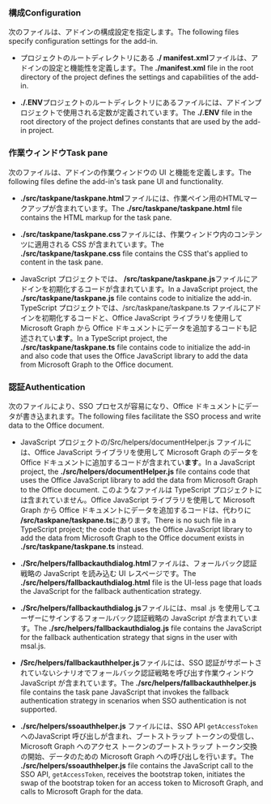 ### <a name="configuration"></a><span data-ttu-id="dd5b2-101">構成</span><span class="sxs-lookup"><span data-stu-id="dd5b2-101">Configuration</span></span>

<span data-ttu-id="dd5b2-102">次のファイルは、アドインの構成設定を指定します。</span><span class="sxs-lookup"><span data-stu-id="dd5b2-102">The following files specify configuration settings for the add-in.</span></span>

- <span data-ttu-id="dd5b2-103">プロジェクトのルートディレクトリにある **./ manifest.xml**ファイルは、アドインの設定と機能性を定義します。</span><span class="sxs-lookup"><span data-stu-id="dd5b2-103">The **./manifest.xml** file in the root directory of the project defines the settings and capabilities of the add-in.</span></span>

- <span data-ttu-id="dd5b2-104">**./.ENV**プロジェクトのルートディレクトリにあるファイルには、アドインプロジェクトで使用される定数が定義されています。</span><span class="sxs-lookup"><span data-stu-id="dd5b2-104">The **./.ENV** file in the root directory of the project defines constants that are used by the add-in project.</span></span>

### <a name="task-pane"></a><span data-ttu-id="dd5b2-105">作業ウィンドウ</span><span class="sxs-lookup"><span data-stu-id="dd5b2-105">Task pane</span></span> 

<span data-ttu-id="dd5b2-106">次のファイルは、アドインの作業ウィンドウの UI と機能を定義します。</span><span class="sxs-lookup"><span data-stu-id="dd5b2-106">The following files define the add-in's task pane UI and functionality.</span></span>

- <span data-ttu-id="dd5b2-107">**./src/taskpane/taskpane.html**ファイルには、作業ペイン用のHTMLマークアップが含まれています。</span><span class="sxs-lookup"><span data-stu-id="dd5b2-107">The **./src/taskpane/taskpane.html** file contains the HTML markup for the task pane.</span></span>

- <span data-ttu-id="dd5b2-108">**./src/taskpane/taskpane.css**ファイルには、作業ウィンドウ内のコンテンツに適用される CSS が含まれています。</span><span class="sxs-lookup"><span data-stu-id="dd5b2-108">The **./src/taskpane/taskpane.css** file contains the CSS that's applied to content in the task pane.</span></span>

- <span data-ttu-id="dd5b2-109">JavaScript プロジェクトでは、 **/src/taskpane/taskpane.js**ファイルにアドインを初期化するコードが含まれています。</span><span class="sxs-lookup"><span data-stu-id="dd5b2-109">In a JavaScript project, the **./src/taskpane/taskpane.js** file contains code to initialize the add-in.</span></span> <span data-ttu-id="dd5b2-110">TypeScript プロジェクトでは、/src/taskpane/taskpane.ts ファイルにアドインを初期化するコードと、Office JavaScript ライブラリを使用して Microsoft Graph から Office ドキュメントにデータを追加するコードも記述されてい**ます**。</span><span class="sxs-lookup"><span data-stu-id="dd5b2-110">In a TypeScript project, the **./src/taskpane/taskpane.ts** file contains code to initialize the add-in and also code that uses the Office JavaScript library to add the data from Microsoft Graph to the Office document.</span></span>

### <a name="authentication"></a><span data-ttu-id="dd5b2-111">認証</span><span class="sxs-lookup"><span data-stu-id="dd5b2-111">Authentication</span></span>

<span data-ttu-id="dd5b2-112">次のファイルにより、SSO プロセスが容易になり、Office ドキュメントにデータが書き込まれます。</span><span class="sxs-lookup"><span data-stu-id="dd5b2-112">The following files facilitate the SSO process and write data to the Office document.</span></span>

- <span data-ttu-id="dd5b2-113">JavaScript プロジェクトの/Src/helpers/documentHelper.js ファイルには、Office JavaScript ライブラリを使用して Microsoft Graph のデータを Office ドキュメントに追加するコードが含まれてい**ます**。</span><span class="sxs-lookup"><span data-stu-id="dd5b2-113">In a JavaScript project, the **./src/helpers/documentHelper.js** file contains code that uses the Office JavaScript library to add the data from Microsoft Graph to the Office document.</span></span> <span data-ttu-id="dd5b2-114">このようなファイルは TypeScript プロジェクトには含まれていません。Office JavaScript ライブラリを使用して Microsoft Graph から Office ドキュメントにデータを追加するコードは、代わりに **/src/taskpane/taskpane.ts**にあります。</span><span class="sxs-lookup"><span data-stu-id="dd5b2-114">There is no such file in a TypeScript project; the code that uses the Office JavaScript library to add the data from Microsoft Graph to the Office document exists in **./src/taskpane/taskpane.ts** instead.</span></span>

- <span data-ttu-id="dd5b2-115">**./Src/helpers/fallbackauthdialog.html**ファイルは、フォールバック認証戦略の JavaScript を読み込む UI レスページです。</span><span class="sxs-lookup"><span data-stu-id="dd5b2-115">The **./src/helpers/fallbackauthdialog.html** file is the UI-less page that loads the JavaScript for the fallback authentication strategy.</span></span>

- <span data-ttu-id="dd5b2-116">**./Src/helpers/fallbackauthdialog.js**ファイルには、msal .js を使用してユーザーにサインするフォールバック認証戦略の JavaScript が含まれています。</span><span class="sxs-lookup"><span data-stu-id="dd5b2-116">The **./src/helpers/fallbackauthdialog.js** file contains the JavaScript for the fallback authentication strategy that signs in the user with msal.js.</span></span>

- <span data-ttu-id="dd5b2-117">**/Src/helpers/fallbackauthhelper.js**ファイルには、SSO 認証がサポートされていないシナリオでフォールバック認証戦略を呼び出す作業ウィンドウ JavaScript が含まれています。</span><span class="sxs-lookup"><span data-stu-id="dd5b2-117">The **./src/helpers/fallbackauthhelper.js** file contains the task pane JavaScript that invokes the fallback authentication strategy in scenarios when SSO authentication is not supported.</span></span>

- <span data-ttu-id="dd5b2-118">**./src/helpers/ssoauthhelper.js** ファイルには、SSO API `getAccessToken` へのJavaScript 呼び出しが含まれ、ブートストラップ トークンの受信し、Microsoft Graph へのアクセス トークンのブートストラップ トークン交換の開始、データのための Microsoft Graph への呼び出しを行います。</span><span class="sxs-lookup"><span data-stu-id="dd5b2-118">The **./src/helpers/ssoauthhelper.js** file contains the JavaScript call to the SSO API, `getAccessToken`, receives the bootstrap token, initiates the swap of the bootstrap token for an access token to Microsoft Graph, and calls to Microsoft Graph for the data.</span></span>